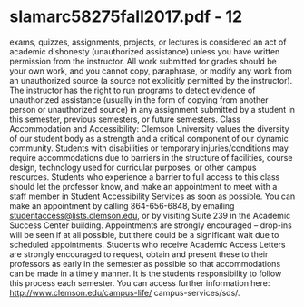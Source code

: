 # slamarc58275fall2017.pdf - 12

exams, quizzes, assignments, projects, or lectures is considered an act of academic dishonesty (unauthorized
assistance) unless you have written permission from the instructor. All work submitted for grades should
be your own work, and you cannot copy, paraphrase, or modify any work from an unauthorized source (a
source not explicitly permitted by the instructor). The instructor has the right to run programs to detect
evidence of unauthorized assistance (usually in the form of copying from another person or unauthorized
source) in any assignment submitted by a student in this semester, previous semesters, or future semesters.
Class Accommodation and Accessibility: Clemson University values the diversity of our student body
as a strength and a critical component of our dynamic community. Students with disabilities or temporary
injuries/conditions may require accommodations due to barriers in the structure of facilities, course design,
technology used for curricular purposes, or other campus resources. Students who experience a barrier to
full access to this class should let the professor know, and make an appointment to meet with a staff member
in Student Accessibility Services as soon as possible. You can make an appointment by calling 864-656-6848,
by emailing studentaccess@lists.clemson.edu, or by visiting Suite 239 in the Academic Success Center
building. Appointments are strongly encouraged – drop-ins will be seen if at all possible, but there could be a
significant wait due to scheduled appointments. Students who receive Academic Access Letters are strongly
encouraged to request, obtain and present these to their professors as early in the semester as possible
so that accommodations can be made in a timely manner. It is the students responsibility to follow this
process each semester. You can access further information here: http://www.clemson.edu/campus-life/
campus-services/sds/.